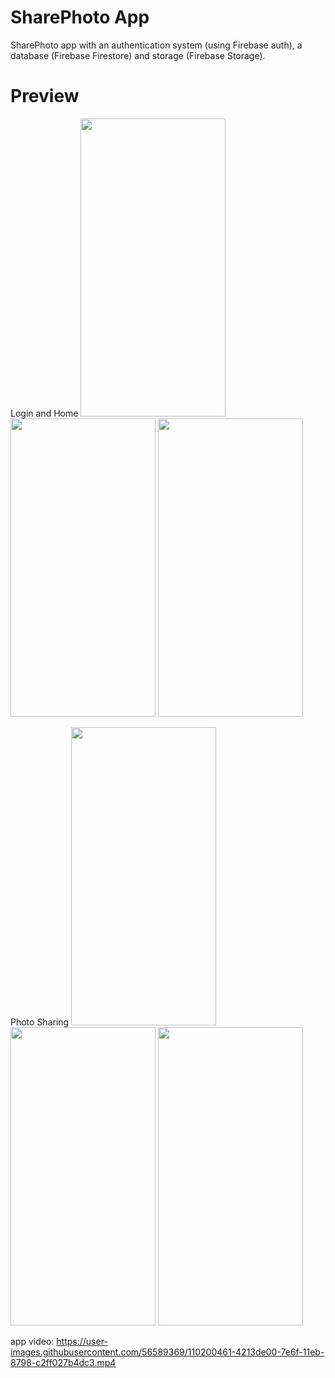 # SharePhoto App
SharePhoto app with an authentication system (using Firebase auth), a database (Firebase Firestore) and storage (Firebase Storage).

# Preview
Login and Home
<img src=https://user-images.githubusercontent.com/56589369/110201014-fd3d7680-7e71-11eb-9c93-a65a6a3e38da.png height="477" width="232"> <img src=https://user-images.githubusercontent.com/56589369/110201015-ff073a00-7e71-11eb-9365-3d4bbef4f835.png height="477" width="232"> <img src=https://user-images.githubusercontent.com/56589369/110201028-10504680-7e72-11eb-8a65-eb21ee6d0139.png height="477" width="232">

Photo Sharing
<img src=https://user-images.githubusercontent.com/56589369/110201043-2100bc80-7e72-11eb-88b0-8e5322bce52b.png height="477" width="232"> <img src=https://user-images.githubusercontent.com/56589369/110201046-2231e980-7e72-11eb-8c0c-21826a13518f.png height="477" width="232"> <img src=https://user-images.githubusercontent.com/56589369/110201049-252cda00-7e72-11eb-8089-92f0bbcd4e8a.png height="477" width="232">

app video: https://user-images.githubusercontent.com/56589369/110200461-4213de00-7e6f-11eb-8798-c2ff027b4dc3.mp4 
